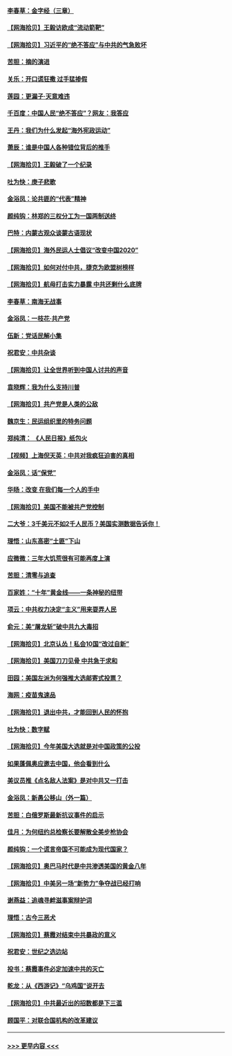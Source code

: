 #### [李春草：金字经（三章）](../pages/nsc993/n12383691.md?t=09061351) 
#### [【网海拾贝】王毅访欧成“流动箭靶”](../pages/nsc993/n12383338.md?t=09061351) 
#### [【网海拾贝】习近平的“绝不答应”与中共的气急败坏](../pages/nsc993/n12382819.md?t=09061351) 
#### [苦胆：摘的演进](../pages/nsc993/n12382619.md?t=09061351) 
#### [关乐：开口谎狂撒 过手猛掺假](../pages/nsc993/n12382604.md?t=09061351) 
#### [莲园：更漏子‧天意难违](../pages/nsc993/n12382598.md?t=09061351) 
#### [千百度：中国人民“绝不答应”？网友：我答应](../pages/nsc993/n12382024.md?t=09061351) 
#### [王丹：我们为什么发起“海外宪政运动”](../pages/nsc993/n12380286.md?t=09061351) 
#### [萧辰：谁是中国人各种错位背后的推手](../pages/nsc993/n12379800.md?t=09061351) 
#### [【网海拾贝】王毅破了一个纪录](../pages/nsc993/n12379251.md?t=09061351) 
#### [吐为快：庚子悲歌](../pages/nsc993/n12378821.md?t=09061351) 
#### [金浴凤：论共匪的“代表”精神](../pages/nsc993/n12377546.md?t=09061351) 
#### [颜纯钩：林郑的三权分工为一国两制送终](../pages/nsc993/n12377306.md?t=09061351) 
#### [巴特：内蒙古观众谈蒙古语现状](../pages/nsc993/n12376923.md?t=09061351) 
#### [【网海拾贝】海外民运人士倡议“改变中国2020”](../pages/nsc993/n12376682.md?t=09061351) 
#### [【网海拾贝】如何对付中共，捷克为欧盟树榜样](../pages/nsc993/n12374209.md?t=09061351) 
#### [【网海拾贝】航母打击实力暴露 中共还剩什么底牌](../pages/nsc993/n12371825.md?t=09061351) 
#### [李春草：南海无战事](../pages/nsc993/n12371159.md?t=09061351) 
#### [金浴凤：一枝花·共产党](../pages/nsc993/n12368757.md?t=09061351) 
#### [伍新：党话民解小集](../pages/nsc993/n12366907.md?t=09061351) 
#### [祝君安：中共杂谈](../pages/nsc993/n12366076.md?t=09061351) 
#### [【网海拾贝】让全世界听到中国人讨共的声音](../pages/nsc993/n12365569.md?t=09061351) 
#### [袁晓辉：我为什么支持川普](../pages/nsc993/n12362670.md?t=09061351) 
#### [【网海拾贝】共产党是人类的公敌](../pages/nsc993/n12363182.md?t=09061351) 
#### [魏京生：民运组织里的特务问题](../pages/nsc993/n12363010.md?t=09061351) 
#### [郑纯清： 《人民日报》纸包火](../pages/nsc993/n12362706.md?t=09061351) 
#### [【视频】上海倪天英：中共对我疯狂迫害的真相](../pages/nsc993/n12356341.md?t=09061351) 
#### [金浴凤：话“保党”](../pages/nsc993/n12361867.md?t=09061351) 
#### [华旸：改变 在我们每一个人的手中](../pages/nsc993/n12361774.md?t=09061351) 
#### [【网海拾贝】美国不能被共产党控制](../pages/nsc993/n12360271.md?t=09061351) 
#### [二大爷：3千美元不如2千人民币？美国实测数据告诉你！](../pages/nsc993/n12358563.md?t=09061351) 
#### [理悟：山东高密“土匪”下山](../pages/nsc993/n12358535.md?t=09061351) 
#### [应微微：三年大饥荒很有可能再度上演](../pages/nsc993/n12358523.md?t=09061351) 
#### [苦胆：清零与追查](../pages/nsc993/n12358501.md?t=09061351) 
#### [百家姓：“十年”黄金线——一条神秘的纽带](../pages/nsc993/n12358319.md?t=09061351) 
#### [项云：中共权力决定“主义”用来耍弄人民](../pages/nsc993/n12358172.md?t=09061351) 
#### [俞元：美“屠龙斩”破中共九大毒招](../pages/nsc993/n12357822.md?t=09061351) 
#### [【网海拾贝】北京认怂！私会10国“改过自新”](../pages/nsc993/n12357784.md?t=09061351) 
#### [【网海拾贝】美国刀刀见骨 中共急于求和](../pages/nsc993/n12355511.md?t=09061351) 
#### [田园：美国左派为何强推大选邮寄式投票？](../pages/nsc993/n12352963.md?t=09061351) 
#### [海网：疫苗鬼速品](../pages/nsc993/n12354438.md?t=09061351) 
#### [【网海拾贝】退出中共，才能回到人民的怀抱](../pages/nsc993/n12352634.md?t=09061351) 
#### [吐为快：数字赋](../pages/nsc993/n12352317.md?t=09061351) 
#### [【网海拾贝】今年美国大选就是对中国政策的公投](../pages/nsc993/n12350973.md?t=09061351) 
#### [如果蓬佩奥应邀去中国，他会看到什么](../pages/nsc993/n12350945.md?t=09061351) 
#### [美议员推《点名敌人法案》是对中共又一打击](../pages/nsc993/n12350765.md?t=09061351) 
#### [金浴凤：新愚公移山（外一篇）](../pages/nsc993/n12350253.md?t=09061351) 
#### [苦胆：白俄罗斯最新抗议事件的启示](../pages/nsc993/n12349989.md?t=09061351) 
#### [佳月：为何纽约总检察长要解散全美步枪协会](../pages/nsc993/n12349939.md?t=09061351) 
#### [颜纯钩：一个谎言帝国不可能成为现代国家？](../pages/nsc993/n12349898.md?t=09061351) 
#### [【网海拾贝】奥巴马时代是中共渗透美国的黄金八年](../pages/nsc993/n12349284.md?t=09061351) 
#### [【网海拾贝】中美另一场“新势力”争夺战已经打响](../pages/nsc993/n12346998.md?t=09061351) 
#### [谢燕益：追魂寻衅滋事案辩护词](../pages/nsc993/n12346892.md?t=09061351) 
#### [理悟：古今三恶犬](../pages/nsc993/n12345190.md?t=09061351) 
#### [【网海拾贝】蔡霞对结束中共暴政的意义](../pages/nsc993/n12344263.md?t=09061351) 
#### [祝君安：世纪之选边站](../pages/nsc993/n12342382.md?t=09061351) 
#### [投书：蔡霞事件必定加速中共的灭亡](../pages/nsc993/n12341881.md?t=09061351) 
#### [乾龙：从《西游记》“乌鸡国”说开去](../pages/nsc993/n12341690.md?t=09061351) 
#### [【网海拾贝】中共最近出的招数都是下三滥](../pages/nsc993/n12341593.md?t=09061351) 
#### [顾国平：对联合国机构的改革建议](../pages/nsc993/n12339928.md?t=09061351) 

----
#### [ >>> 更早内容 <<< ](../indexes/nsc993-earlier.md)
